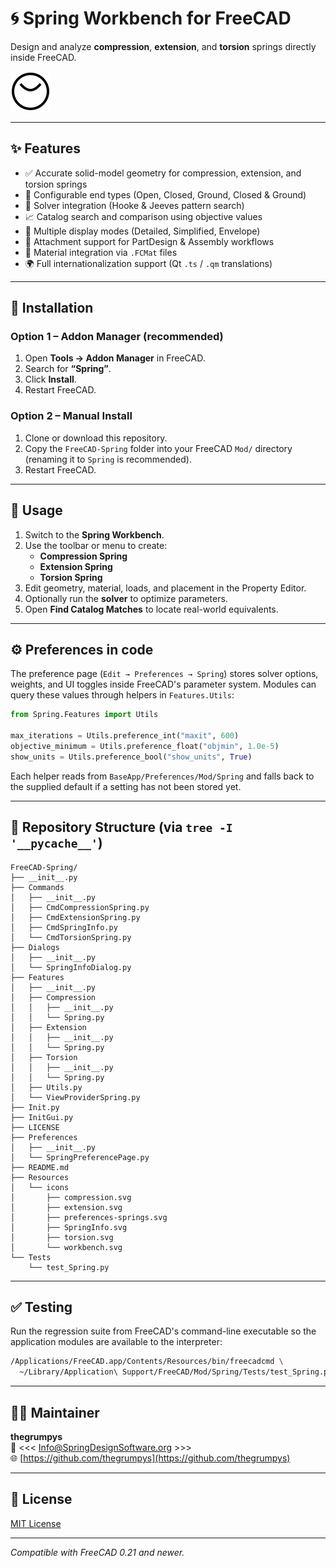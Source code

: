 # 🌀 Spring Workbench for FreeCAD

Design and analyze **compression**, **extension**, and **torsion** springs directly inside FreeCAD.

![Spring Workbench Toolbar](Resources/icons/workbench.svg)

---

## ✨ Features

- ✅ Accurate solid-model geometry for compression, extension, and torsion springs  
- 🧩 Configurable end types (Open, Closed, Ground, Closed & Ground)  
- 🧮 Solver integration (Hooke & Jeeves pattern search)  
- 📈 Catalog search and comparison using objective values  
- 🎨 Multiple display modes (Detailed, Simplified, Envelope)  
- 🧷 Attachment support for PartDesign & Assembly workflows  
- 🧾 Material integration via `.FCMat` files  
- 🌍 Full internationalization support (Qt `.ts` / `.qm` translations)

---

## 🧰 Installation

### Option 1 – Addon Manager (recommended)
1. Open **Tools → Addon Manager** in FreeCAD.  
2. Search for **“Spring”**.
3. Click **Install**.  
4. Restart FreeCAD.

### Option 2 – Manual Install
1. Clone or download this repository.  
2. Copy the `FreeCAD-Spring` folder into your FreeCAD `Mod/` directory (renaming it to `Spring` is recommended).
3. Restart FreeCAD.

---

## 🚀 Usage

1. Switch to the **Spring Workbench**.
2. Use the toolbar or menu to create:
   - **Compression Spring**
   - **Extension Spring**
   - **Torsion Spring**
3. Edit geometry, material, loads, and placement in the Property Editor.  
4. Optionally run the **solver** to optimize parameters.  
5. Open **Find Catalog Matches** to locate real-world equivalents.

---

## ⚙️ Preferences in code

The preference page (``Edit → Preferences → Spring``) stores solver options,
weights, and UI toggles inside FreeCAD's parameter system. Modules can query
these values through helpers in ``Features.Utils``:

```python
from Spring.Features import Utils

max_iterations = Utils.preference_int("maxit", 600)
objective_minimum = Utils.preference_float("objmin", 1.0e-5)
show_units = Utils.preference_bool("show_units", True)
```

Each helper reads from ``BaseApp/Preferences/Mod/Spring`` and falls back to
the supplied default if a setting has not been stored yet.

---

## 📁 Repository Structure (via `tree -I '__pycache__'`)

    FreeCAD-Spring/
    ├── __init__.py
    ├── Commands
    │   ├── __init__.py
    │   ├── CmdCompressionSpring.py
    │   ├── CmdExtensionSpring.py
    │   ├── CmdSpringInfo.py
    │   └── CmdTorsionSpring.py
    ├── Dialogs
    │   ├── __init__.py
    │   └── SpringInfoDialog.py
    ├── Features
    │   ├── __init__.py
    │   ├── Compression
    │   │   ├── __init__.py
    │   │   └── Spring.py
    │   ├── Extension
    │   │   ├── __init__.py
    │   │   └── Spring.py
    │   ├── Torsion
    │   │   ├── __init__.py
    │   │   └── Spring.py
    │   ├── Utils.py
    │   └── ViewProviderSpring.py
    ├── Init.py
    ├── InitGui.py
    ├── LICENSE
    ├── Preferences
    │   ├── __init__.py
    │   └── SpringPreferencePage.py
    ├── README.md
    ├── Resources
    │   └── icons
    │       ├── compression.svg
    │       ├── extension.svg
    │       ├── preferences-springs.svg
    │       ├── SpringInfo.svg
    │       ├── torsion.svg
    │       └── workbench.svg
    └── Tests
        └── test_Spring.py

---

## ✅ Testing

Run the regression suite from FreeCAD's command-line executable so the
application modules are available to the interpreter:

```bash
/Applications/FreeCAD.app/Contents/Resources/bin/freecadcmd \
  ~/Library/Application\ Support/FreeCAD/Mod/Spring/Tests/test_Spring.py
```

---

## 🧑‍💻 Maintainer

**thegrumpys**  
📧 <<< Info@SpringDesignSoftware.org >>>  
🌐 [https://github.com/thegrumpys](https://github.com/thegrumpys)

---

## 📜 License

[MIT License](LICENSE)

---

*Compatible with FreeCAD 0.21 and newer.*
